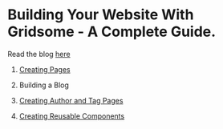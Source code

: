 # Building Your Website With Gridsome - A Complete Guide.

Read the blog [here](https://stuffwelearned.com/blog/building-your-website-with-gridsome-a-complete-guide/#creating-author-and-tag-pages)

1) [Creating Pages](https://github.com/ShahrukhAhmed89/gridsome-tutorial/tree/Gridsome-Pages)

2) Building a Blog

3) [Creating Author and Tag Pages](https://github.com/ShahrukhAhmed89/gridsome-tutorial/tree/Creating-Author-and-Tag-Pages)

4) [Creating Reusable Components](https://github.com/ShahrukhAhmed89/gridsome-tutorial/tree/Creating-Reusable-Components)
